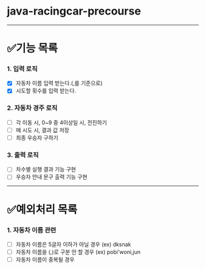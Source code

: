 # java-racingcar-precourse

---

# ✅기능 목록

### 1. 입력 로직

- [x] 자동차 이름 입력 받는다.(,를 기준으로)
- [x] 시도할 횟수를 입력 받는다.

### 2. 자동차 경주 로직

- [ ] 각 이동 시, 0~9 중 4이상일 시, 전진하기
- [ ] 매 시도 시, 결과 값 저장
- [ ] 최종 우승자 구하기

### 3. 출력 로직

- [ ] 차수별 실행 결과 기능 구현
- [ ] 우승자 안내 문구 출력 기능 구현

----

# ✅예외처리 목록

### 1. 자동차 이름 관련
- [ ] 자동차 이름은 5글자 이하가 아닐 경우 (ex) dksnak
- [ ] 자동차 이름을 (,)로 구분 안 할 경우 (ex) pobi'woni,jun 
- [ ] 자동차 이름이 중복될 경우
